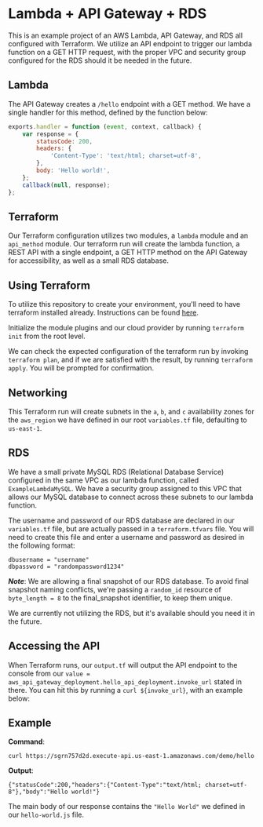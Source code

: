 # Lambda + API Gateway + RDS

This is an example project of an AWS Lambda, API Gateway, and RDS all configured with Terraform. We utilize an API endpoint to trigger our lambda function on a GET HTTP request, with the proper VPC and security group configured for the RDS should it be needed in the future.

## Lambda

The API Gateway creates a `/hello` endpoint with a GET method. We have a single handler for this method, defined by the function below:
```js
exports.handler = function (event, context, callback) {
    var response = {
        statusCode: 200,
        headers: {
            'Content-Type': 'text/html; charset=utf-8',
        },
        body: 'Hello world!',
    };
    callback(null, response);
};
```

## Terraform
Our Terraform configuration utilizes two modules, a `lambda` module and an `api_method` module. Our terraform run will create the lambda function, a REST API with a single endpoint, a GET HTTP method on the API Gateway for accessibility, as well as a small RDS database.

## Using Terraform
To utilize this repository to create your environment, you'll need to have terraform installed already. Instructions can be found [here](https://learn.hashicorp.com/tutorials/terraform/install-cli).

Initialize the module plugins and our cloud provider by running `terraform init` from the root level.

We can check the expected configuration of the terraform run by invoking `terraform plan`, and if we are satisfied with the result, by running `terraform apply`. You will be prompted for confirmation.

## Networking
This Terraform run will create subnets in the `a`, `b`, and `c` availability zones for the `aws_region` we have defined in our root `variables.tf` file, defaulting to `us-east-1`. 

## RDS
We have a small private MySQL RDS (Relational Database Service) configured in the same VPC as our lambda function, called `ExampleLambdaMySQL`. We have a security group assigned to this VPC that allows our MySQL database to connect across these subnets to our lambda function.

The username and password of our RDS database are declared in our `variables.tf` file, but are actually passed in a `terraform.tfvars` file. You will need to create this file and enter a username and password as desired in the following format:

```
dbusername = "username"
dbpassword = "randompassword1234"
```

**_Note_**: We are allowing a final snapshot of our RDS database. To avoid final snapshot naming conflicts, we're passing a `random_id` resource of `byte_length = 8` to the final_snapshot identifier, to keep them unique.

We are currently not utilizing the RDS, but it's available should you need it in the future.

## Accessing the API
When Terraform runs, our `output.tf` will output the API endpoint to the console from our `value = aws_api_gateway_deployment.hello_api_deployment.invoke_url` stated in there. You can hit this by running a `curl ${invoke_url}`, with an example below:

## Example

**Command**: 
```
curl https://sgrn757d2d.execute-api.us-east-1.amazonaws.com/demo/hello
```

**Output**: 
```
{"statusCode":200,"headers":{"Content-Type":"text/html; charset=utf-8"},"body":"Hello world!"}
```

The main body of our response contains the `"Hello World"` we defined in our `hello-world.js` file.